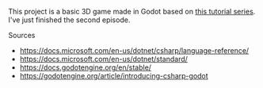 This project is a basic 3D game made in Godot based on [this tutorial series](https://www.youtube.com/playlist?list=PLiUQR4U_J9efMalyhB1DtqywA_HPg-FrR).
I've just finished the second episode.

Sources
* https://docs.microsoft.com/en-us/dotnet/csharp/language-reference/
* https://docs.microsoft.com/en-us/dotnet/standard/
* https://docs.godotengine.org/en/stable/
* https://godotengine.org/article/introducing-csharp-godot
